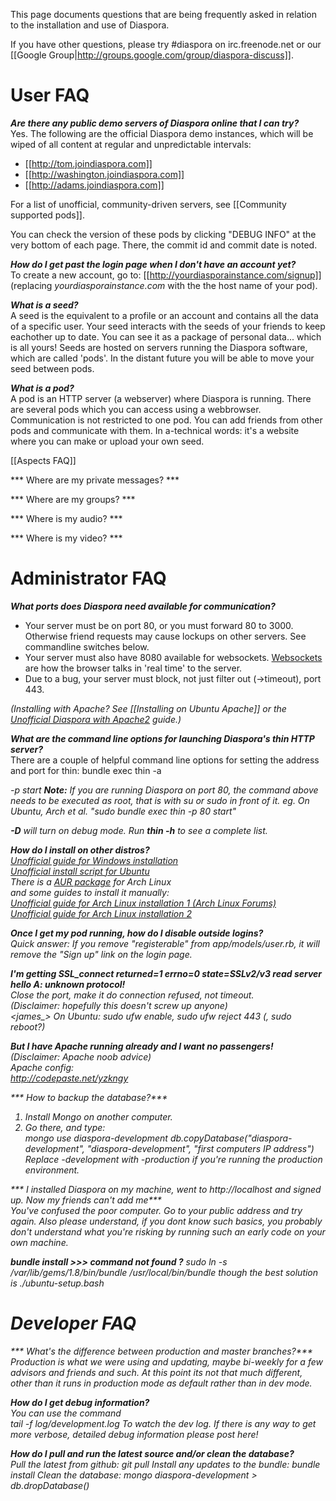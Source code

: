 This page documents questions that are being frequently asked in relation to the installation and use of Diaspora.

If you have other questions, please try #diaspora on irc.freenode.net or our [[Google Group|http://groups.google.com/group/diaspora-discuss]].

# User FAQ

***Are there any public demo servers of Diaspora online that I can try?***  
Yes. The following are the official Diaspora demo instances, which will be wiped of all content at regular and unpredictable intervals:

* [[http://tom.joindiaspora.com]]
* [[http://washington.joindiaspora.com]]
* [[http://adams.joindiaspora.com]]

For a list of unofficial, community-driven servers, see [[Community supported pods]].

You can check the version of these pods by clicking "DEBUG INFO" at the very bottom of each page. There, the commit id and commit date is noted.

***How do I get past the login page when I don't have an account yet?***<br>
To create a new account, go to:
[[http://yourdiasporainstance.com/signup]] (replacing *yourdiasporainstance.com* with the the host name of your pod).

***What is a *seed*?***<br>
A seed is the equivalent to a profile or an account and contains all the data of a specific user. Your seed interacts with the seeds of your friends to keep eachother up to date. You can see it as a package of personal data... which is all yours! Seeds are hosted on servers running the Diaspora software, which are called 'pods'. In the distant future you will be able to move your seed between pods.

***What is a *pod*?***<br>
A pod is an HTTP server (a webserver) where Diaspora is running. There are several pods which you can access using a webbrowser. Communication is not restricted to one pod. You can add friends from other pods and communicate with them. In a-technical words: it's a website where you can make or upload your own seed.

[[Aspects FAQ]]

*** Where are my private messages? ***

*** Where are my groups? ***

*** Where is my audio? ***

*** Where is my video? ***

# Administrator FAQ

***What ports does Diaspora need available for communication?***<br>

* Your server must be on port 80, or you must forward 80 to 3000.  Otherwise friend requests may cause lockups on other servers.  See commandline switches below.
* Your server must also have 8080 available for websockets.  [Websockets](http://en.wikipedia.org/wiki/WebSockets) are how the browser talks in 'real time' to the server.
* Due to a bug, your server must block, not just filter out (->timeout), port 443.

*(Installing with Apache? See [[Installing on Ubuntu Apache]] or the [Unofficial Diaspora with Apache2](http://blog.fejes.ca/?p=41) guide.)*

***What are the command line options for launching Diaspora's thin HTTP server?***<br>
There are a couple of helpful command line options for setting the address and port for thin:
    bundle exec thin -a <address> -p <port> start
**Note:** If you are running Diaspora on port 80, the command above needs to be executed as root, that is with su or sudo in front of it. eg. On Ubuntu, Arch et al. "sudo bundle exec thin -p 80 start"

**-D** will turn on debug mode.  Run **thin -h** to see a complete list.

***How do I install on other distros?***<br>
[Unofficial guide for Windows installation](http://tom.net.nz/2010/09/installing-diaspora-on-windows/)<br>
[Unofficial install script for Ubuntu](http://github.com/maco/diaspora/commits/master/ubuntu-setup.bash)<br>
There is a [AUR package](http://aur.archlinux.org/packages.php?ID=40859) for Arch Linux<br>
and some guides to install it manually:<br>
[Unofficial guide for Arch Linux installation 1 (Arch Linux Forums)](https://bbs.archlinux.org/viewtopic.php?pid=826763#p826763)<br>
[Unofficial guide for Arch Linux installation 2](http://www.diederickdevries.net/blog/2010/09/16/diaspora-on-arch/)<br>


***Once I get my pod running, how do I disable outside logins?***<br>
Quick answer: If you remove "registerable" from app/models/user.rb, it will remove the "Sign up" link on the login page.

***I'm getting SSL_connect returned=1 errno=0 state=SSLv2/v3 read server hello A: unknown protocol!***<br>
Close the port, make it do connection refused, not timeout.<br>
(Disclaimer: hopefully this doesn't screw up anyone)<br>
<james_> On Ubuntu: sudo ufw enable, sudo ufw reject 443 (, sudo reboot?)

***But I have Apache running already and I want no passengers!***<br>
(Disclaimer: Apache noob advice)<br>
Apache config:<br>
http://codepaste.net/yzkngy

*** How to backup the database?***<br>
1) Install Mongo on another computer.<br>
2) Go there, and type:<br>
    mongo
    use diaspora-development
    db.copyDatabase("diaspora-development", "diaspora-development", "first computers IP address")
Replace -development with -production if you're running the production environment.

*** I installed Diaspora on my machine, went to http://localhost and signed up. Now my friends can't add me***<br>
You've confused the poor computer. Go to your public address and try again. Also please understand, if you dont know such basics, you probably don't understand what you're risking by running such an early code on your own machine.

***bundle install >>> command not found ?***
sudo ln -s /var/lib/gems/1.8/bin/bundle /usr/local/bin/bundle
though the best solution is ./ubuntu-setup.bash

# Developer FAQ

*** What's the difference between production and master branches?***<br>
Production is what we were using and updating, maybe bi-weekly for a few advisors and friends and such. At this point its not that much different, other than it runs in production mode as default rather than in dev mode.

***How do I get debug information?***<br>
You can use the command<br>
    tail -f log/development.log
To watch the dev log.  *If there is any way to get more verbose, detailed debug information please post here!*

***How do I pull and run the latest source and/or clean the database?***<br>
Pull the latest from github:
    git pull
Install any updates to the bundle:
    bundle install
Clean the database:
    mongo diaspora-development
    > db.dropDatabase()

